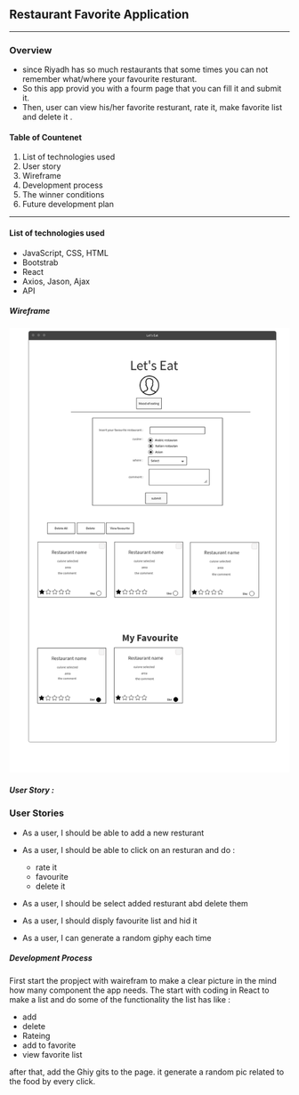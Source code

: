 ## Restaurant Favorite Application

------

### Overview

* since Riyadh has so much restaurants that some times you can not remember what/where your favourite resturant.
* So this app provid you  with a fourm page that you can fill it and submit it. 
* Then, user can view his/her favorite resturant, rate it, make favorite list and delete it .

#### Table of Countenet

1. List of technologies used
2. User story
3. Wireframe
4. Development process
5. The winner conditions
6. Future development plan

------

#### List of technologies used

* JavaScript, CSS, HTML
* Bootstrab
* React
* Axios, Jason, Ajax
* API

##### Wireframe

![wireframe](wairfram.png)

##### User Story : 

### User Stories

* As a user, I should be able to add a new resturant
* As a user, I should be able to click on an resturan and do : 

  * rate it
  * favourite
  * delete it 

* As a user, I should be select added resturant abd delete them
* As a user, I should disply favourite list and hid it
* As a user, I can generate a random giphy each time 


##### Development Process

First start the propject with wairefram to make a clear picture in the mind how many component the app needs. 
The start with coding in React to make a list and do some of the functionality the list has like :

* add
* delete 
* Rateing 
* add to favorite
* view favorite list

after that, add the Ghiy gits to the page. it generate a random pic related to the food by every click.
